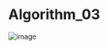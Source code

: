 # Algorithm_03
![image](https://user-images.githubusercontent.com/107351748/173233430-a161ffd1-eae7-45f0-97e3-c5aca6f4e9f7.png)
